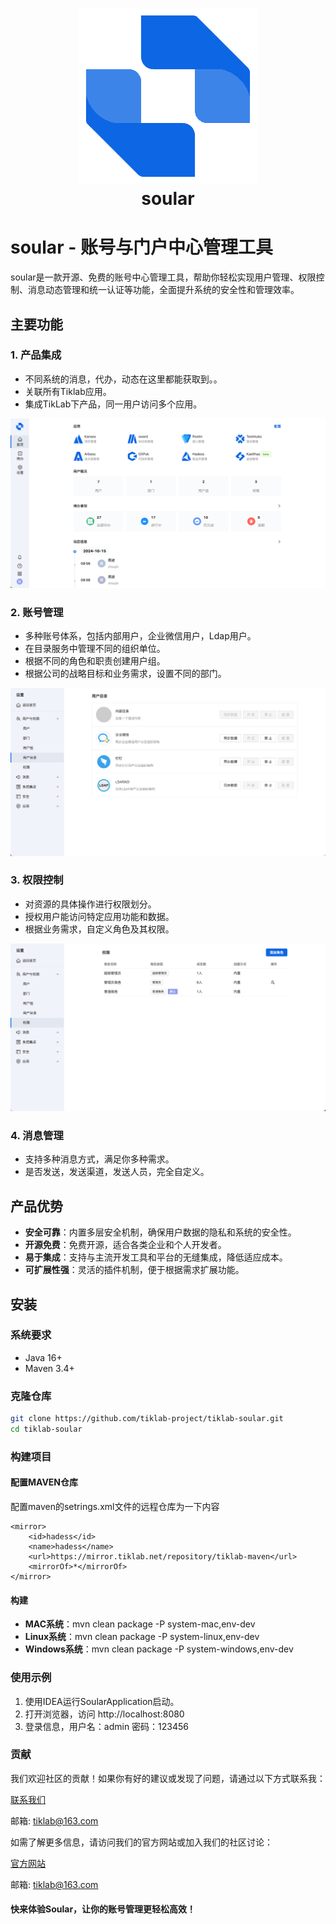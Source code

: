 
<h1 align="center" style="border-bottom: none">
    <a href="https://soular.tiklab.net/" target="_blank"><img alt="soular" src="tiklab-soular-starter/src/main/resources/img/logo.png"></a><br>soular
</h1>

# soular - 账号与门户中心管理工具

soular是一款开源、免费的账号中心管理工具，帮助你轻松实现用户管理、权限控制、消息动态管理和统一认证等功能，全面提升系统的安全性和管理效率。
## 主要功能

### 1. 产品集成
- 不同系统的消息，代办，动态在这里都能获取到。。
- 关联所有Tiklab应用。
- 集成TikLab下产品，同一用户访问多个应用。

![img.png](tiklab-soular-starter/src/main/resources/img/1.png)

### 2. 账号管理
- 多种账号体系，包括内部用户，企业微信用户，Ldap用户。
- 在目录服务中管理不同的组织单位。
- 根据不同的角色和职责创建用户组。
- 根据公司的战略目标和业务需求，设置不同的部门。

![img.png](tiklab-soular-starter/src/main/resources/img/2.png)


### 3. 权限控制
- 对资源的具体操作进行权限划分。
- 授权用户能访问特定应用功能和数据。
- 根据业务需求，自定义角色及其权限。

![img.png](tiklab-soular-starter/src/main/resources/img/3.png)

### 4. 消息管理
- 支持多种消息方式，满足你多种需求。
- 是否发送，发送渠道，发送人员，完全自定义。


## 产品优势
- **安全可靠**：内置多层安全机制，确保用户数据的隐私和系统的安全性。
- **开源免费**：免费开源，适合各类企业和个人开发者。
- **易于集成**：支持与主流开发工具和平台的无缝集成，降低适应成本。
- **可扩展性强**：灵活的插件机制，便于根据需求扩展功能。

## 安装

### 系统要求
- Java 16+
- Maven 3.4+

### 克隆仓库
```bash
git clone https://github.com/tiklab-project/tiklab-soular.git
cd tiklab-soular
```

### 构建项目

#### 配置MAVEN仓库
配置maven的setrings.xml文件的远程仓库为一下内容

```
<mirror>
    <id>hadess</id>
    <name>hadess</name>
    <url>https://mirror.tiklab.net/repository/tiklab-maven</url>  
    <mirrorOf>*</mirrorOf>
</mirror>
```
#### 构建


- **MAC系统**：mvn clean package -P system-mac,env-dev
- **Linux系统**：mvn clean package -P system-linux,env-dev
- **Windows系统**：mvn clean package -P system-windows,env-dev

### 使用示例
1. 使用IDEA运行SoularApplication启动。
2. 打开浏览器，访问 http://localhost:8080
3. 登录信息，用户名：admin 密码：123456


### 贡献
我们欢迎社区的贡献！如果你有好的建议或发现了问题，请通过以下方式联系我：

[联系我们](https://tiklab.net/account/workOrder/add)

邮箱: tiklab@163.com

如需了解更多信息，请访问我们的官方网站或加入我们的社区讨论：

[官方网站](https://www.tiklab.net)

邮箱: tiklab@163.com

#### 快来体验Soular，让你的账号管理更轻松高效！

